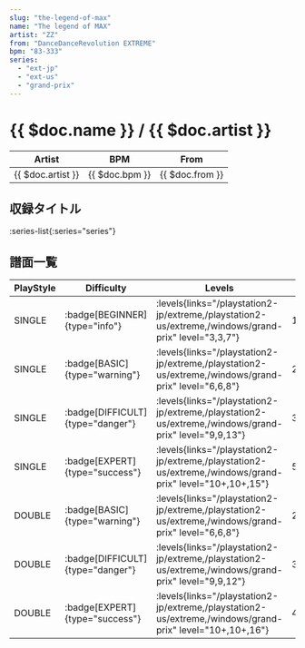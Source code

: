 ```yaml
---
slug: "the-legend-of-max"
name: "The legend of MAX"
artist: "ZZ"
from: "DanceDanceRevolution EXTREME"
bpm: "83-333"
series:
  - "ext-jp"
  - "ext-us"
  - "grand-prix"
---
```


# {{ $doc.name }} / {{ $doc.artist }}

|Artist|BPM|From|
|------|---|----|
|{{ $doc.artist }}|{{ $doc.bpm }}|{{ $doc.from }}|

## 収録タイトル

:series-list{:series="series"}

## 譜面一覧

|PlayStyle|Difficulty|Levels|Notes|Movie|
|---------|----------|------|-----|-----|
|SINGLE| :badge[BEGINNER]{type="info"}| :levels{links="/playstation2-jp/extreme,/playstation2-us/extreme,/windows/grand-prix" level="3,3,7"}|174/0||
|SINGLE| :badge[BASIC]{type="warning"}| :levels{links="/playstation2-jp/extreme,/playstation2-us/extreme,/windows/grand-prix" level="6,6,8"}|255/3||
|SINGLE| :badge[DIFFICULT]{type="danger"}| :levels{links="/playstation2-jp/extreme,/playstation2-us/extreme,/windows/grand-prix" level="9,9,13"}|357/29||
|SINGLE| :badge[EXPERT]{type="success"}| :levels{links="/playstation2-jp/extreme,/playstation2-us/extreme,/windows/grand-prix" level="10+,10+,15"}|500/3||
|DOUBLE| :badge[BASIC]{type="warning"}| :levels{links="/playstation2-jp/extreme,/playstation2-us/extreme,/windows/grand-prix" level="6,6,8"}|242/3||
|DOUBLE| :badge[DIFFICULT]{type="danger"}| :levels{links="/playstation2-jp/extreme,/playstation2-us/extreme,/windows/grand-prix" level="9,9,12"}|366/3||
|DOUBLE| :badge[EXPERT]{type="success"}| :levels{links="/playstation2-jp/extreme,/playstation2-us/extreme,/windows/grand-prix" level="10+,10+,16"}|484/3||

